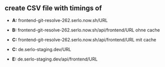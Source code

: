 ## create CSV file with timings of

- **A:** frontend-git-resolve-262.serlo.now.sh/URL
 
- **B:** frontend-git-resolve-262.serlo.now.sh/api/frontend/URL ohne cache
 
- **C:** frontend-git-resolve-262.serlo.now.sh/api/frontend/URL mit cache
 
- **C:** de.serlo-staging.dev/URL
 
- **E:** de.serlo-staging.dev/api/frontend/URL
